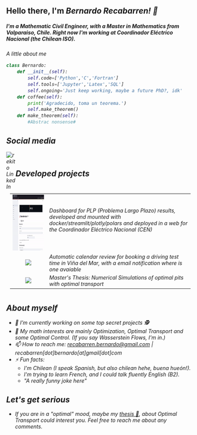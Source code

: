 ## Hello there, I'm <em>Bernardo Recabarren<em>! 👋
##### I'm a Mathematic Civil Engineer, with a Master in Mathematics from Valparaiso, Chile. Right now I'm working at Coordinador Eléctrico Nacional (the Chilean ISO).


A little about me
```python
class Bernardo:
    def __init__(self):
        self.code=['Python','C','Fortran']
        self.tools=['Jupyter','Latex','SQL']
        self.ongoing='Just keep working, maybe a future PhD?, idk'
    def coffee(self):
        print('Agradecido, toma un teorema.')
        self.make_theorem()
    def make_theorem(self):
        #Abstrac nonsense#
```
## Social media 

<a href="https://www.linkedin.com/in/bernardo-recabarren-6296971bb/">
  <img align="left" alt="rekito LinkedIn" width="25px" src="https://cdn.jsdelivr.net/npm/simple-icons@v3/icons/linkedin.svg" />
</a>
<br>

## Developed projects

<table style="padding:10px">
   <tr>
    <td width=250px align="center"> <img src="https://github.com/toriber/Toriber/blob/main/gif/VisualizadorPLP.gif" height = 150px ></td>
    <td width = 800px> 
    Dashboard for PLP (Problema Largo Plazo) results, developed and mounted with docker/streamlit/plotly/polars and deployed in a web for the Coordinador Eléctrico Nacional (CEN) <br> <br> 
    </td>
  </tr>
  <tr>
    <td width=250px align='center'>
        <a href='https://github.com/toriber/pedir_hora_vina'>
            <img src="https://github.com/toriber/Toriber/blob/main/imgs/ReservaHoraVina.gif" height = 250px >
        </a>
    </td>
    <td width=800px>
        Automatic calendar review for booking a driving test time in Viña del Mar, with a email notification where is one avaiable
    </td>
  </tr>
    <tr>
    <td width=250px align='center'>
        <a href='https://github.com/toriber/simulaciones_extraccion'>
            <img src="https://github.com/toriber/Toriber/blob/main/imgs/OptimalPitPlot.gif" height = 250px >
        </a>
    </td>
    <td width=800px>
        Master's Thesis: Numerical Simulations of optimal pits with optimal transport
    </td>
  </tr>
</table>


## About myself 

- 🔭 I’m currently working on some top secret projects 🕵️
- 🌱 My math interests are mainly Optimization, Optimal Transport and some Optimal Control. (If you say Wasserstein Flows, I'm in.)
- 📫 How to reach me: recabarren.bernardo@gmail.com | recabarren[dot]bernardo[at]gmail[dot]com
- ⚡ Fun facts:
    * I'm Chilean (I speak Spanish, but also chilean hehe, <em>buena hueón!<em>).
    * I'm trying to learn French, and I could talk fluently English (B2).
    * "A really funny joke here"





## Let's get serious

- If you are in a "optimal" mood, maybe my [thesis 📖](https://repositorio.usm.cl/bitstream/handle/11673/54652/m19689563-9.pdf?sequence=1&isAllowed=y), about Optimal Transport could interest you. Feel free to reach me about any comments.